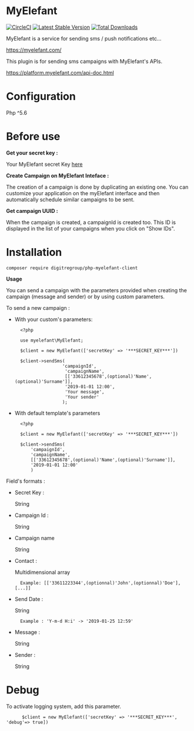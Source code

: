 # MyElefant

[![CircleCI](https://circleci.com/gh/digitregroup/php-myelefant-client.svg?style=shield)](https://circleci.com/gh/digitregroup/php-myelefant-client)
[![Latest Stable Version](https://poser.pugx.org/digitregroup/php-myelefant-client/version)](https://packagist.org/packages/digitregroup/php-myelefant-client)
[![Total Downloads](https://poser.pugx.org/digitregroup/php-myelefant-client/downloads)](https://packagist.org/packages/digitregroup/php-myelefant-client)

MyElefant is a service for sending sms / push notifications etc...

https://myelefant.com/

This plugin is for sending sms campaigns with MyElefant's APIs.

https://platform.myelefant.com/api-doc.html

# Configuration

Php ^5.6

# Before use

**Get your secret key :**

Your MyElefant secret Key [here](https://platform.myelefant.com/user/options/)

**Create Campaign on MyElefant Inteface :**

The creation of a campaign is done by duplicating an existing one. You can customize your application on the myElefant interface and then automatically schedule similar campaigns to be sent.

**Get campaign UUID :**

When the campaign is created, a campaignId is created too.
This ID is displayed in the list of your campaigns when you click on "Show IDs".

# Installation

    composer require digitregroup/php-myelefant-client

**Usage**

You can send a campaign with the parameters provided when creating the campaign (message and sender) or by using custom parameters.

To send a new campaign : 

- With your custom's parameters:


        <?php

        use myelefant\MyElefant;

        $client = new MyElefant(['secretKey' => '***SECRET_KEY***'])

        $client->sendSms(
                        'campaignId',
                         'campaignName',
                         [['33612345678',(optional)'Name',(optional)'Surname']],
                         '2019-01-01 12:00',
                         'Your message',
                         'Your sender'
                        );


- With default template's parameters

        <?php

        $client = new MyElefant(['secretKey' => '***SECRET_KEY***'])

        $client->sendSms(
            'campaignId',
            'campaignName',
            [['33612345678',(optional)'Name',(optional)'Surname']],
            '2019-01-01 12:00'
            )

Field's formats :

- Secret Key :

    String

- Campaign Id : 
    
    String

- Campaign name

    String

- Contact :

    Multidimensional array
            
        Example: [['33611223344',(optionnal)'John',(optionnal)'Doe'],[...]]

- Send Date :

    String

        Example : 'Y-m-d H:i' -> '2019-01-25 12:59'

- Message :

    String

- Sender :

   String

# Debug

To activate logging system, add this parameter.


          $client = new MyElefant(['secretKey' => '***SECRET_KEY***', 'debug'=> true])

